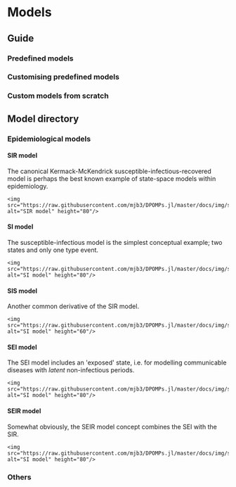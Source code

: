 # Models

## Guide

### Predefined models

### Customising predefined models

### Custom models from scratch

## Model directory

### Epidemiological models

#### SIR model
The canonical Kermack-McKendrick susceptible-infectious-recovered model is perhaps the best known example of state-space models within epidemiology.

```@raw html
<img src="https://raw.githubusercontent.com/mjb3/DPOMPs.jl/master/docs/img/sir.png" alt="SIR model" height="80"/>
```

#### SI model
The susceptible-infectious model is the simplest conceptual example; two states and only one type event.

```@raw html
<img src="https://raw.githubusercontent.com/mjb3/DPOMPs.jl/master/docs/img/si.png" alt="SI model" height="80"/>
```

#### SIS model
Another common derivative of the SIR model.

```@raw html
<img src="https://raw.githubusercontent.com/mjb3/DPOMPs.jl/master/docs/img/sis.png" alt="SI model" height="60"/>
```

#### SEI model
The SEI model includes an 'exposed' state, i.e. for modelling communicable diseases with *latent* non-infectious periods.

```@raw html
<img src="https://raw.githubusercontent.com/mjb3/DPOMPs.jl/master/docs/img/sei.png" alt="SI model" height="80"/>
```

#### SEIR model
Somewhat obviously, the SEIR model concept combines the SEI with the SIR.

```@raw html
<img src="https://raw.githubusercontent.com/mjb3/DPOMPs.jl/master/docs/img/seir.png" alt="SI model" height="80"/>
```

### Others
